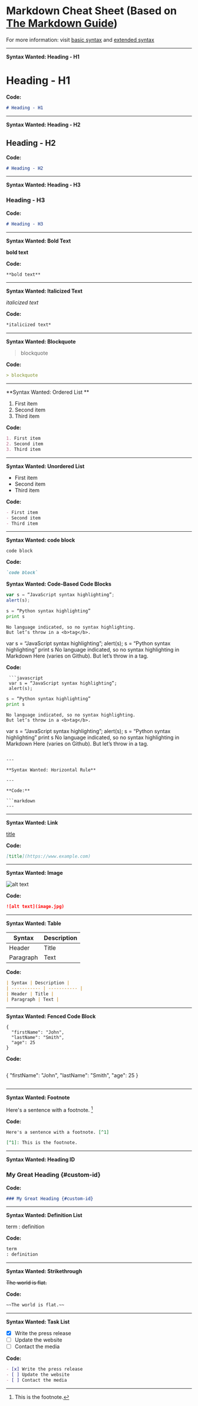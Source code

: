 # Markdown Cheat Sheet (Based on [The Markdown Guide](https://www.markdownguide.org))

For more information: visit [basic syntax](https://www.markdownguide.org/basic-syntax) and [extended syntax](https://www.markdownguide.org/extended-syntax)

---

**Syntax Wanted: Heading - H1**

# Heading - H1

**Code:**

```markdown
# Heading - H1
```

---

**Syntax Wanted: Heading - H2**

## Heading - H2

**Code:**

```markdown
# Heading - H2
```

---

**Syntax Wanted: Heading - H3**

### Heading - H3

**Code:**

```markdown
# Heading - H3
```

---

**Syntax Wanted: Bold Text**

**bold text**

**Code:**

```markdown
**bold text**
```

---

**Syntax Wanted: Italicized Text**

*italicized text*

**Code:**

```markdown
*italicized text*

```

---

**Syntax Wanted: Blockquote**

> blockquote

**Code:**

```markdown
> blockquote

```

---

**Syntax Wanted: Ordered List **

1. First item
2. Second item
3. Third item

**Code:**

```markdown
1. First item
2. Second item
3. Third item
```

---

**Syntax Wanted: Unordered List**

- First item
- Second item
- Third item

**Code:**

```markdown
- First item
- Second item
- Third item
```

---

**Syntax Wanted: code block**

`code block`

**Code:**

```markdown
`code block`

```

**Syntax Wanted: Code-Based Code Blocks**
 ```javascript
 var s = “JavaScript syntax highlighting”;
 alert(s);
 ```
 ```python
 s = “Python syntax highlighting”
 print s
 ```
 ```
 No language indicated, so no syntax highlighting. 
 But let’s throw in a <b>tag</b>.
 ```
var s = “JavaScript syntax highlighting”;
alert(s);
s = “Python syntax highlighting”
print s
No language indicated, so no syntax highlighting in Markdown Here (varies on Github). 
But let’s throw in a tag.

**Code:**
```
 ```javascript
 var s = “JavaScript syntax highlighting”;
 alert(s);
 ```
 ```python
 s = “Python syntax highlighting”
 print s
 ```
 ```
 No language indicated, so no syntax highlighting. 
 But let’s throw in a <b>tag</b>.
 ```
var s = “JavaScript syntax highlighting”;
alert(s);
s = “Python syntax highlighting”
print s
No language indicated, so no syntax highlighting in Markdown Here (varies on Github). 
But let’s throw in a tag.

```

---

**Syntax Wanted: Horizontal Rule**

---

**Code:**

```markdown
---

```

---

**Syntax Wanted: Link**

[title](https://www.example.com)

**Code:**

```markdown
[title](https://www.example.com)

```

---

**Syntax Wanted: Image**

![alt text](image.jpg)

**Code:**

```markdown
![alt text](image.jpg)

```

---

**Syntax Wanted: Table**

| Syntax | Description |
| ----------- | ----------- |
| Header | Title |
| Paragraph | Text |

**Code:**

```markdown
| Syntax | Description |
| ----------- | ----------- |
| Header | Title |
| Paragraph | Text |
```

---

**Syntax Wanted: Fenced Code Block**

```
{
  "firstName": "John",
  "lastName": "Smith",
  "age": 25
}
```

**Code:**

```markdown
```
{
  "firstName": "John",
  "lastName": "Smith",
  "age": 25
}
```
```

---

**Syntax Wanted: Footnote**

Here's a sentence with a footnote. [^1]

[^1]: This is the footnote.

**Code:**

```markdown
Here's a sentence with a footnote. [^1]

[^1]: This is the footnote.

```

---

**Syntax Wanted: Heading ID**

### My Great Heading {#custom-id}

**Code:**

```markdown
### My Great Heading {#custom-id}

```

---

**Syntax Wanted: Definition List**

term
: definition

**Code:**

```markdown
term
: definition
```

---

**Syntax Wanted: Strikethrough**

~~The world is flat.~~

**Code:**

```markdown
~~The world is flat.~~
```

---

**Syntax Wanted: Task List**

- [x] Write the press release
- [ ] Update the website
- [ ] Contact the media

**Code:**

```markdown
- [x] Write the press release
- [ ] Update the website
- [ ] Contact the media
```

